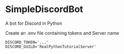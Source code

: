 # SimpleDiscordBot
A bot for Discord in Python

Create an .env file containing tokens and Server name
```
DISCORD_TOKEN='...'
DISCORD_GUILD='RealPythonTutorialServer'
```
